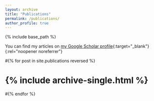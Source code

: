 ```yaml
---
layout: archive
title: "Publications"
permalink: /publications/
author_profile: true
---
```


{% include base_path %}

  You can find my articles on [my Google Scholar profile](https://scholar.google.de/citations?hl=en&user=CBgK8gIAAAAJ){:target="_blank"}{:rel="noopener noreferrer"}

#{% for post in site.publications reversed %}
#  {% include archive-single.html %}
#{% endfor %}
